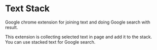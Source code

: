 # Text Stack
Google chrome extension for joining text and doing Google search with result.

This extension is collecting selected text in page and add it to the stack. You can use stacked text for Google search.
